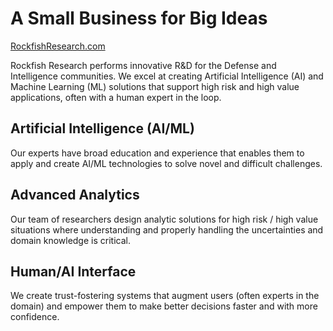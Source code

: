 # A Small Business for Big Ideas

[RockfishResearch.com](https://www.rockfishresearch.com/)

Rockfish Research performs innovative R&D for the Defense and Intelligence communities.
We excel at creating Artificial Intelligence (AI) and Machine Learning (ML) solutions that support high risk and high value applications, often with a human expert in the loop.

## Artificial Intelligence (AI/ML)
Our experts have broad education and experience that enables them to apply and create AI/ML technologies to solve novel and difficult challenges.

## Advanced Analytics
Our team of researchers design analytic solutions for high risk / high value situations where understanding and properly handling the uncertainties and domain knowledge is critical.

## Human/AI Interface
We create trust-fostering systems that augment users (often experts in the domain) and empower them to make better decisions faster and with more confidence.

